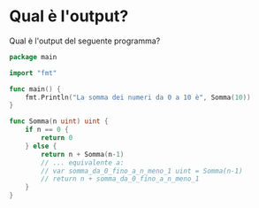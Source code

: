 # Qual è l'output?

Qual è l'output del seguente programma?

```go
package main

import "fmt"

func main() {
	fmt.Println("La somma dei numeri da 0 a 10 è", Somma(10))
}

func Somma(n uint) uint {
	if n == 0 {
		return 0
	} else {
		return n + Somma(n-1)
        // ... equivalente a:
        // var somma_da_0_fino_a_n_meno_1 uint = Somma(n-1)
        // return n + somma_da_0_fino_a_n_meno_1 
	}
}
```